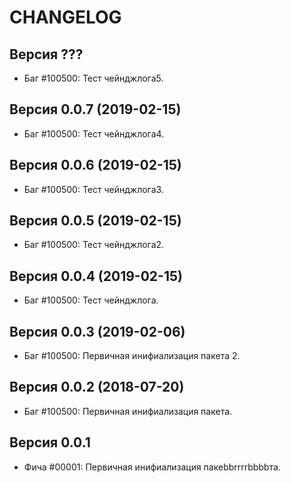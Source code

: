 CHANGELOG
====================


Версия ???
--------------------
 - Баг #100500: Тест чейнджлога5.



Версия 0.0.7 (2019-02-15)
--------------------
 - Баг #100500: Тест чейнджлога4.


Версия 0.0.6 (2019-02-15)
--------------------
 - Баг #100500: Тест чейнджлога3.


Версия 0.0.5 (2019-02-15)
--------------------
 - Баг #100500: Тест чейнджлога2.


Версия 0.0.4 (2019-02-15)
--------------------
 - Баг #100500: Тест чейнджлога.


Версия 0.0.3 (2019-02-06)
--------------------
 - Баг #100500: Первичная инифиализация пакета 2.


Версия 0.0.2 (2018-07-20)
--------------------
 - Баг #100500: Первичная инифиализация пакета.


Версия 0.0.1
--------------------
 - Фича #00001: Первичная инифиализация пакеbbrrrrbbbbта.
